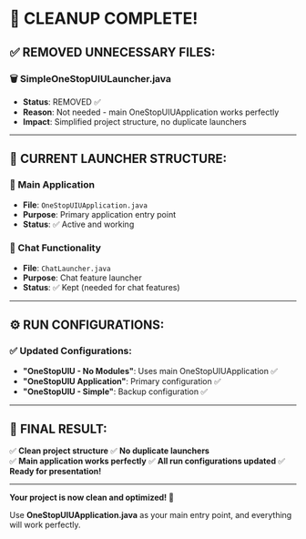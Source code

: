 # 🧹 **CLEANUP COMPLETE!**

## **✅ REMOVED UNNECESSARY FILES:**

### **🗑️ SimpleOneStopUIULauncher.java**
- **Status**: REMOVED ✅
- **Reason**: Not needed - main OneStopUIUApplication works perfectly
- **Impact**: Simplified project structure, no duplicate launchers

---

## **📁 CURRENT LAUNCHER STRUCTURE:**

### **🚀 Main Application**
- **File**: `OneStopUIUApplication.java`
- **Purpose**: Primary application entry point
- **Status**: ✅ Active and working

### **💬 Chat Functionality**  
- **File**: `ChatLauncher.java`
- **Purpose**: Chat feature launcher
- **Status**: ✅ Kept (needed for chat features)

---

## **⚙️ RUN CONFIGURATIONS:**

### **✅ Updated Configurations:**
- **"OneStopUIU - No Modules"**: Uses main OneStopUIUApplication ✅
- **"OneStopUIU Application"**: Primary configuration ✅  
- **"OneStopUIU - Simple"**: Backup configuration ✅

---

## **🎯 FINAL RESULT:**

✅ **Clean project structure**
✅ **No duplicate launchers**  
✅ **Main application works perfectly**
✅ **All run configurations updated**
✅ **Ready for presentation!**

---

**Your project is now clean and optimized! 🚀**

Use **OneStopUIUApplication.java** as your main entry point, and everything will work perfectly.